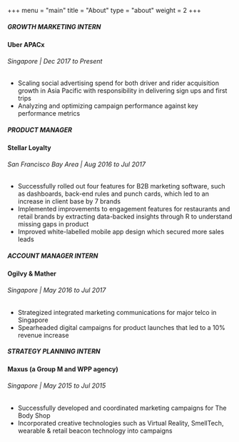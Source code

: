 +++
menu = "main"
title = "About"
type = "about"
weight = 2
+++

<!--![about](../images/mac.jpg)-->

<!--Lorem ipsum dolor sit amet, consectetur adipisicing elit. Eveniet, consequuntur eius repellendus eos aliquid molestiae ea laborum ex quibusdam laudantium voluptates placeat consectetur quam aliquam beatae soluta accusantium iusto nihil nesciunt unde veniam magnam repudiandae sapiente.-->

##### GROWTH MARKETING INTERN
#### **Uber APACx**
###### Singapore | Dec 2017 to Present

* Scaling social advertising spend for both driver and rider acquisition growth in Asia Pacific with responsibility in delivering sign ups and first trips
* Analyzing and optimizing campaign performance against key performance metrics 

##### PRODUCT MANAGER
#### **Stellar Loyalty**
###### San Francisco Bay Area | Aug 2016 to Jul 2017

* Successfully rolled out four features for B2B marketing software, such as dashboards, back-end rules and punch cards, which led to an increase in client base by 7 brands
* Implemented improvements to engagement features for restaurants and retail brands by extracting data-backed insights through R to understand missing gaps in product 
* Improved white-labelled mobile app design which secured more sales leads

##### ACCOUNT MANAGER INTERN
#### **Ogilvy & Mather**
###### Singapore | May 2016 to Jul 2017

* Strategized integrated marketing communications for major telco in Singapore
* Spearheaded digital campaigns for product launches that led to a 10% revenue increase  

##### STRATEGY PLANNING INTERN
#### **Maxus (a Group M and WPP agency)**
###### Singapore | May 2015 to Jul 2015

* Successfully developed and coordinated marketing campaigns for The Body Shop
* Incorporated creative technologies such as Virtual Reality, SmellTech, wearable & retail beacon technology into campaigns 